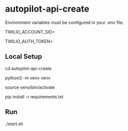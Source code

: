 # autopilot-api-create

Environment variables must be configured in your .env file.

TWILIO_ACCOUNT_SID=

TWILIO_AUTH_TOKEN=


## Local Setup

cd autopilot-api-create

python3 -m venv venv

source venv/bin/activate

pip install -r requirements.txt

## Run 

./start.sh
